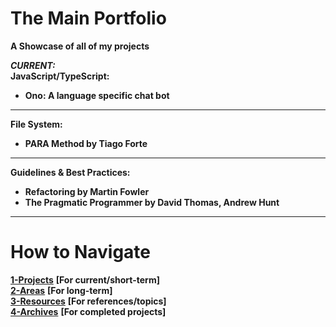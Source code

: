# The Main Portfolio
**A Showcase of all of my projects**

***CURRENT:*** <br />
**JavaScript/TypeScript:**

- **Ono: A language specific chat bot**

---

**File System:**

- **PARA Method by Tiago Forte**

---

**Guidelines & Best Practices:**

 - **Refactoring by Martin Fowler**
 - **The Pragmatic Programmer by David Thomas, Andrew Hunt**

---

# **How to Navigate**

**[1-Projects](https://github.com/gluppler/Main-Portfolio/tree/main/1-Projects)** **[For current/short-term]** <br />
**[2-Areas](https://github.com/gluppler/Main-Portfolio/tree/main/2-Areas)** **[For long-term]** <br />
**[3-Resources](https://github.com/gluppler/Main-Portfolio/tree/main/3-Resources)** **[For references/topics]** <br />
**[4-Archives](https://github.com/gluppler/Main-Portfolio/tree/main/4-Archives)** **[For completed projects]**




